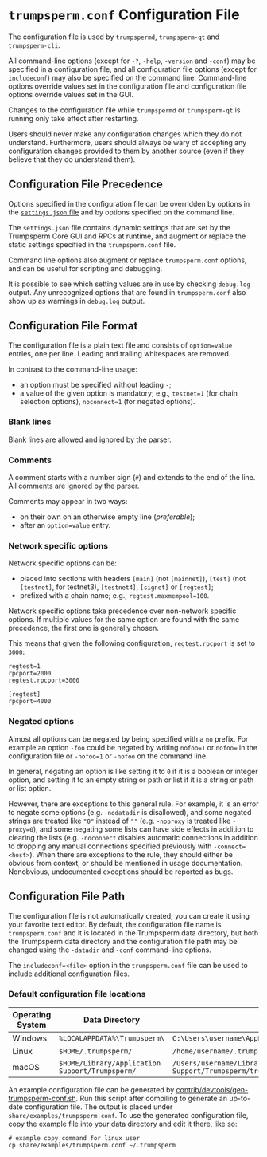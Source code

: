 # `trumpsperm.conf` Configuration File

The configuration file is used by `trumpspermd`, `trumpsperm-qt` and `trumpsperm-cli`.

All command-line options (except for `-?`, `-help`, `-version` and `-conf`) may be specified in a configuration file, and all configuration file options (except for `includeconf`) may also be specified on the command line. Command-line options override values set in the configuration file and configuration file options override values set in the GUI.

Changes to the configuration file while `trumpspermd` or `trumpsperm-qt` is running only take effect after restarting.

Users should never make any configuration changes which they do not understand. Furthermore, users should always be wary of accepting any configuration changes provided to them by another source (even if they believe that they do understand them).

## Configuration File Precedence

Options specified in the configuration file can be overridden by options in the [`settings.json` file](files.md) and by options specified on the command line.

The `settings.json` file contains dynamic settings that are set by the Trumpsperm Core GUI and RPCs at runtime, and augment or replace the static settings specified in the `trumpsperm.conf` file.

Command line options also augment or replace `trumpsperm.conf` options, and can be useful for scripting and debugging.

It is possible to see which setting values are in use by checking `debug.log` output. Any unrecognized options that are found in `trumpsperm.conf` also show up as warnings in `debug.log` output.

## Configuration File Format

The configuration file is a plain text file and consists of `option=value` entries, one per line. Leading and trailing whitespaces are removed.

In contrast to the command-line usage:
- an option must be specified without leading `-`;
- a value of the given option is mandatory; e.g., `testnet=1` (for chain selection options), `noconnect=1` (for negated options).

### Blank lines

Blank lines are allowed and ignored by the parser.

### Comments

A comment starts with a number sign (`#`) and extends to the end of the line. All comments are ignored by the parser.

Comments may appear in two ways:
- on their own on an otherwise empty line (_preferable_);
- after an `option=value` entry.

### Network specific options

Network specific options can be:
- placed into sections with headers `[main]` (not `[mainnet]`), `[test]` (not `[testnet]`, for testnet3), `[testnet4]`, `[signet]` or `[regtest]`;
- prefixed with a chain name; e.g., `regtest.maxmempool=100`.

Network specific options take precedence over non-network specific options.
If multiple values for the same option are found with the same precedence, the
first one is generally chosen.

This means that given the following configuration, `regtest.rpcport` is set to `3000`:

```
regtest=1
rpcport=2000
regtest.rpcport=3000

[regtest]
rpcport=4000
```

### Negated options

Almost all options can be negated by being specified with a `no` prefix. For example an option `-foo` could be negated by writing `nofoo=1` or `nofoo=` in the configuration file or `-nofoo=1` or `-nofoo` on the command line.

In general, negating an option is like setting it to `0` if it is a boolean or integer option, and setting it to an empty string or path or list if it is a string or path or list option.

However, there are exceptions to this general rule. For example, it is an error to negate some options (e.g. `-nodatadir` is disallowed), and some negated strings are treated like `"0"` instead of `""` (e.g. `-noproxy` is treated like `-proxy=0`), and some negating some lists can have side effects in addition to clearing the lists (e.g. `-noconnect` disables automatic connections in addition to dropping any manual connections specified previously with `-connect=<host>`). When there are exceptions to the rule, they should either be obvious from context, or should be mentioned in usage documentation. Nonobvious, undocumented exceptions should be reported as bugs.

## Configuration File Path

The configuration file is not automatically created; you can create it using your favorite text editor. By default, the configuration file name is `trumpsperm.conf` and it is located in the Trumpsperm data directory, but both the Trumpsperm data directory and the configuration file path may be changed using the `-datadir` and `-conf` command-line options.

The `includeconf=<file>` option in the `trumpsperm.conf` file can be used to include additional configuration files.

### Default configuration file locations

Operating System | Data Directory | Example Path
-- | -- | --
Windows | `%LOCALAPPDATA%\Trumpsperm\` | `C:\Users\username\AppData\Local\Trumpsperm\trumpsperm.conf`
Linux | `$HOME/.trumpsperm/` | `/home/username/.trumpsperm/trumpsperm.conf`
macOS | `$HOME/Library/Application Support/Trumpsperm/` | `/Users/username/Library/Application Support/Trumpsperm/trumpsperm.conf`

An example configuration file can be generated by [contrib/devtools/gen-trumpsperm-conf.sh](../contrib/devtools/gen-trumpsperm-conf.sh).
Run this script after compiling to generate an up-to-date configuration file.
The output is placed under `share/examples/trumpsperm.conf`.
To use the generated configuration file, copy the example file into your data directory and edit it there, like so:

```
# example copy command for linux user
cp share/examples/trumpsperm.conf ~/.trumpsperm
```
